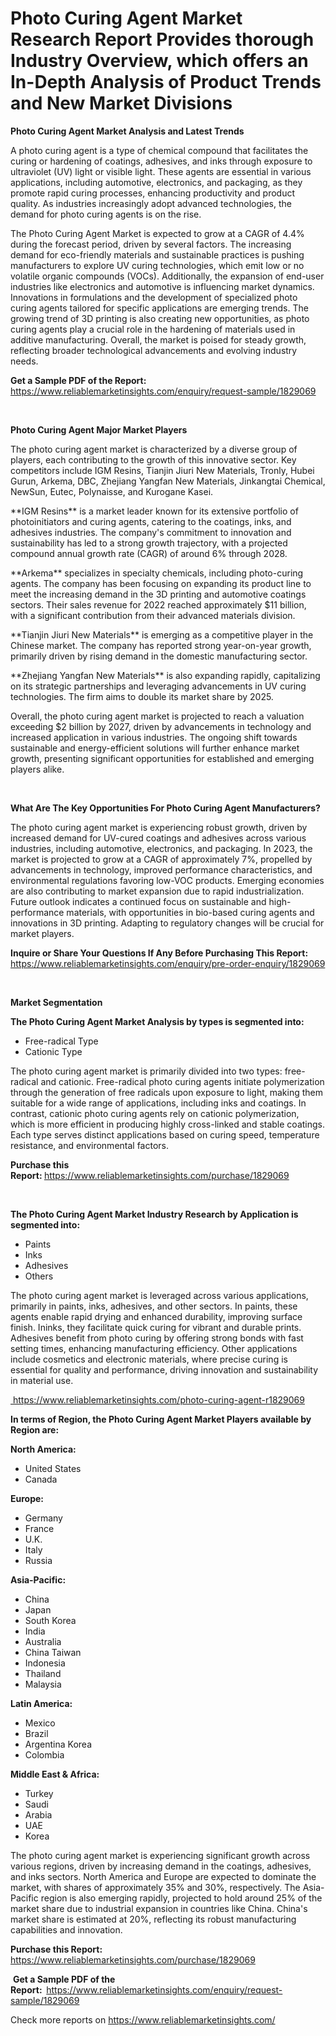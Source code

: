 <p><h1>Photo Curing Agent Market Research Report Provides thorough Industry Overview, which offers an In-Depth Analysis of Product Trends and New Market Divisions</h1></p><p><strong>Photo Curing Agent Market Analysis and Latest Trends</strong></p>
<p><p>A photo curing agent is a type of chemical compound that facilitates the curing or hardening of coatings, adhesives, and inks through exposure to ultraviolet (UV) light or visible light. These agents are essential in various applications, including automotive, electronics, and packaging, as they promote rapid curing processes, enhancing productivity and product quality. As industries increasingly adopt advanced technologies, the demand for photo curing agents is on the rise.</p><p>The Photo Curing Agent Market is expected to grow at a CAGR of 4.4% during the forecast period, driven by several factors. The increasing demand for eco-friendly materials and sustainable practices is pushing manufacturers to explore UV curing technologies, which emit low or no volatile organic compounds (VOCs). Additionally, the expansion of end-user industries like electronics and automotive is influencing market dynamics. Innovations in formulations and the development of specialized photo curing agents tailored for specific applications are emerging trends. The growing trend of 3D printing is also creating new opportunities, as photo curing agents play a crucial role in the hardening of materials used in additive manufacturing. Overall, the market is poised for steady growth, reflecting broader technological advancements and evolving industry needs.</p></p>
<p><strong>Get a Sample PDF of the Report:&nbsp;</strong> <a href="https://www.reliablemarketinsights.com/enquiry/request-sample/1829069?utm_campaign=2010&utm_medium=2&utm_source=Github&utm_content=ia&utm_term=30122024&utm_id=photo-curing-agent">https://www.reliablemarketinsights.com/enquiry/request-sample/1829069</a></p>
<p>&nbsp;</p>
<p><strong>Photo Curing Agent Major Market Players</strong></p>
<p><p>The photo curing agent market is characterized by a diverse group of players, each contributing to the growth of this innovative sector. Key competitors include IGM Resins, Tianjin Jiuri New Materials, Tronly, Hubei Gurun, Arkema, DBC, Zhejiang Yangfan New Materials, Jinkangtai Chemical, NewSun, Eutec, Polynaisse, and Kurogane Kasei.</p><p>**IGM Resins** is a market leader known for its extensive portfolio of photoinitiators and curing agents, catering to the coatings, inks, and adhesives industries. The company's commitment to innovation and sustainability has led to a strong growth trajectory, with a projected compound annual growth rate (CAGR) of around 6% through 2028.</p><p>**Arkema** specializes in specialty chemicals, including photo-curing agents. The company has been focusing on expanding its product line to meet the increasing demand in the 3D printing and automotive coatings sectors. Their sales revenue for 2022 reached approximately $11 billion, with a significant contribution from their advanced materials division.</p><p>**Tianjin Jiuri New Materials** is emerging as a competitive player in the Chinese market. The company has reported strong year-on-year growth, primarily driven by rising demand in the domestic manufacturing sector.</p><p>**Zhejiang Yangfan New Materials** is also expanding rapidly, capitalizing on its strategic partnerships and leveraging advancements in UV curing technologies. The firm aims to double its market share by 2025.</p><p>Overall, the photo curing agent market is projected to reach a valuation exceeding $2 billion by 2027, driven by advancements in technology and increased application in various industries. The ongoing shift towards sustainable and energy-efficient solutions will further enhance market growth, presenting significant opportunities for established and emerging players alike.</p></p>
<p>&nbsp;</p>
<p><strong>What Are The Key Opportunities For Photo Curing Agent Manufacturers?</strong></p>
<p><p>The photo curing agent market is experiencing robust growth, driven by increased demand for UV-cured coatings and adhesives across various industries, including automotive, electronics, and packaging. In 2023, the market is projected to grow at a CAGR of approximately 7%, propelled by advancements in technology, improved performance characteristics, and environmental regulations favoring low-VOC products. Emerging economies are also contributing to market expansion due to rapid industrialization. Future outlook indicates a continued focus on sustainable and high-performance materials, with opportunities in bio-based curing agents and innovations in 3D printing. Adapting to regulatory changes will be crucial for market players.</p></p>
<p><strong>Inquire or Share Your Questions If Any Before Purchasing This Report:</strong> <a href="https://www.reliablemarketinsights.com/enquiry/pre-order-enquiry/1829069?utm_campaign=2010&utm_medium=2&utm_source=Github&utm_content=ia&utm_term=30122024&utm_id=photo-curing-agent">https://www.reliablemarketinsights.com/enquiry/pre-order-enquiry/1829069</a></p>
<p>&nbsp;</p>
<p><strong>Market Segmentation</strong></p>
<p><strong>The Photo Curing Agent Market Analysis by types is segmented into:</strong></p>
<p><ul><li>Free-radical Type</li><li>Cationic Type</li></ul></p>
<p><p>The photo curing agent market is primarily divided into two types: free-radical and cationic. Free-radical photo curing agents initiate polymerization through the generation of free radicals upon exposure to light, making them suitable for a wide range of applications, including inks and coatings. In contrast, cationic photo curing agents rely on cationic polymerization, which is more efficient in producing highly cross-linked and stable coatings. Each type serves distinct applications based on curing speed, temperature resistance, and environmental factors.</p></p>
<p><strong>Purchase this Report:&nbsp;</strong><a href="https://www.reliablemarketinsights.com/purchase/1829069?utm_campaign=2010&utm_medium=2&utm_source=Github&utm_content=ia&utm_term=30122024&utm_id=photo-curing-agent">https://www.reliablemarketinsights.com/purchase/1829069</a></p>
<p>&nbsp;</p>
<p><strong>The Photo Curing Agent Market Industry Research by Application is segmented into:</strong></p>
<p><ul><li>Paints</li><li>Inks</li><li>Adhesives</li><li>Others</li></ul></p>
<p><p>The photo curing agent market is leveraged across various applications, primarily in paints, inks, adhesives, and other sectors. In paints, these agents enable rapid drying and enhanced durability, improving surface finish. Ininks, they facilitate quick curing for vibrant and durable prints. Adhesives benefit from photo curing by offering strong bonds with fast setting times, enhancing manufacturing efficiency. Other applications include cosmetics and electronic materials, where precise curing is essential for quality and performance, driving innovation and sustainability in material use.</p></p>
<p><a href="https://www.reliablemarketinsights.com/photo-curing-agent-r1829069?utm_campaign=2010&utm_medium=2&utm_source=Github&utm_content=ia&utm_term=30122024&utm_id=photo-curing-agent">&nbsp;https://www.reliablemarketinsights.com/photo-curing-agent-r1829069</a></p>
<p><strong>In terms of Region, the Photo Curing Agent Market Players available by Region are:</strong></p>
<p>
    <p> <strong> North America: </strong>
        <ul>
            <li>United States</li>
            <li>Canada</li>
        </ul>
        </p> 
    <p> <strong> Europe: </strong>
        <ul>
            <li>Germany</li>
            <li>France</li>
            <li>U.K.</li>
            <li>Italy</li>
            <li>Russia</li>
        </ul>
        </p> 
    <p> <strong> Asia-Pacific: </strong>
        <ul>
            <li>China</li>
            <li>Japan</li>
            <li>South Korea</li>
            <li>India</li>
            <li>Australia</li>
            <li>China Taiwan</li>
            <li>Indonesia</li>
            <li>Thailand</li>
            <li>Malaysia</li>
        </ul>
        </p> 
    <p> <strong> Latin America: </strong>
        <ul>
            <li>Mexico</li>
            <li>Brazil</li>
            <li>Argentina Korea</li>
            <li>Colombia</li>
        </ul>
        </p> 
    <p> <strong> Middle East & Africa: </strong>
        <ul>
            <li>Turkey</li>
            <li>Saudi</li>
            <li>Arabia</li>
            <li>UAE</li>
            <li>Korea</li>
        </ul>
    </p>
    </p>
<p><p>The photo curing agent market is experiencing significant growth across various regions, driven by increasing demand in the coatings, adhesives, and inks sectors. North America and Europe are expected to dominate the market, with shares of approximately 35% and 30%, respectively. The Asia-Pacific region is also emerging rapidly, projected to hold around 25% of the market share due to industrial expansion in countries like China. China's market share is estimated at 20%, reflecting its robust manufacturing capabilities and innovation.</p></p>
<p><strong>Purchase this Report: </strong><a href="https://www.reliablemarketinsights.com/purchase/1829069?utm_campaign=2010&utm_medium=2&utm_source=Github&utm_content=ia&utm_term=30122024&utm_id=photo-curing-agent">https://www.reliablemarketinsights.com/purchase/1829069</a></p>
<p>&nbsp;<strong>Get a Sample PDF of the Report:&nbsp;&nbsp;</strong><a href="https://www.reliablemarketinsights.com/enquiry/request-sample/1829069?utm_campaign=2010&utm_medium=2&utm_source=Github&utm_content=ia&utm_term=30122024&utm_id=photo-curing-agent">https://www.reliablemarketinsights.com/enquiry/request-sample/1829069</a></p>
<p><strong></strong></p>
<p>Check more reports on <a href="https://www.reliablemarketinsights.com/?utm_campaign=2010&utm_medium=2&utm_source=Github&utm_content=ia&utm_term=30122024&utm_id=photo-curing-agent">https://www.reliablemarketinsights.com/</a></p>